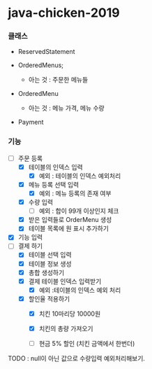 # java-chicken-2019



### 클래스

- ReservedStatement

- OrderedMenus;
  - 아는 것 : 주문한 메뉴들
- OrderedMenu
  - 아는 것 : 메뉴 가격, 메뉴 수량
- Payment

### 기능

- [ ] 주문 등록
  - [x] 테이블의 인덱스 입력
    - [x] 예외 : 테이블의 인덱스 예외처리
  - [x] 메뉴 등록 선택 입력
    - [x] 예외 : 메뉴 등록의 존재 여부
  - [x] 수량 입력 
    - [ ] 예외 : 합이 99개 이상인지 체크
  - [x] 받은 입력들로 OrderMenu 생성
  - [x] 테이블 목록에 원 표시 추가하기
- [x] 기능 입력
- [ ] 결제 하기
  - [x] 테이블 선택 입력
  - [x] 테이블 정보 생성
  - [x] 총합 생성하기
  - [x] 결제  테이블 인덱스 입력받기 
    - [x] 예외 :테이블의 인덱스 예외 처리
  - [x] 할인율 적용하기
    - [x] 치킨 10마리당 10000원
    - [x] 치킨의 총량 가져오기
    - [ ] 현금 5% 할인 (치킨 금액에서 한번더)



TODO : null이 아닌 값으로 수량입력 예외처리해보기.